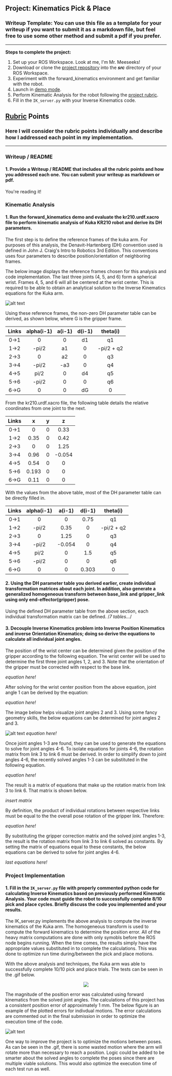 ## Project: Kinematics Pick & Place
### Writeup Template: You can use this file as a template for your writeup if you want to submit it as a markdown file, but feel free to use some other method and submit a pdf if you prefer.

---


**Steps to complete the project:**  


1. Set up your ROS Workspace. Look at me, I'm Mr. Meeseeks!
2. Download or clone the [project repository](https://github.com/udacity/RoboND-Kinematics-Project) into the ***src*** directory of your ROS Workspace.  
3. Experiment with the forward_kinematics environment and get familiar with the robot.
4. Launch in [demo mode](https://classroom.udacity.com/nanodegrees/nd209/parts/7b2fd2d7-e181-401e-977a-6158c77bf816/modules/8855de3f-2897-46c3-a805-628b5ecf045b/lessons/91d017b1-4493-4522-ad52-04a74a01094c/concepts/ae64bb91-e8c4-44c9-adbe-798e8f688193).
5. Perform Kinematic Analysis for the robot following the [project rubric](https://review.udacity.com/#!/rubrics/972/view).
6. Fill in the `IK_server.py` with your Inverse Kinematics code. 


[//]: # (Image References)

[image1]: ./misc_img_vids_gifs/misc3.png
[image2]: ./misc_img_vids_gifs/forward_kinematics_reference_frames.png
[image3]: ./misc_img_vids_gifs/pose_middle_left_to_bin.png
[image4]: ./misc_img_vids_gifs/pose_middle_left.png
[image5]: ./misc_img_vids_gifs/pose_error_upper_right_to_bin.png
[image6]: ./misc_img_vids_gifs/pose_error_upper_right.png
[image7]: ./misc_img_vids_gifs/kuka_project.gif

## [Rubric](https://review.udacity.com/#!/rubrics/972/view) Points
### Here I will consider the rubric points individually and describe how I addressed each point in my implementation.  

---
### Writeup / README

#### 1. Provide a Writeup / README that includes all the rubric points and how you addressed each one.  You can submit your writeup as markdown or pdf.  

You're reading it!

### Kinematic Analysis
#### 1. Run the forward_kinematics demo and evaluate the kr210.urdf.xacro file to perform kinematic analysis of Kuka KR210 robot and derive its DH parameters.

The first step is to define the reference frames of the kuka arm. For purposes of this analysis, the Denavit-Hartenberg (DH) convention used is defined in John J. Craig's Intro to Robotics 3rd Edition. This conventions uses four parameters to describe position/orientation of neighboring frames.

The below image displays the reference frames chosen for this analysis and code implementation. The last three joints (4, 5, and 6) form a spherical wrist. Frames 4, 5, and 6 will all be centered at the wrist center. This is required to be able to obtain an analytical solution to the Inverse Kinematics equations for the Kuka arm.

![alt text][image2]

Using these reference frames, the non-zero DH parameter table can be derived, as shown below, where G is the gripper frame.

Links | alpha(i-1) | a(i-1) | d(i-1) | theta(i)
:-----: |  :-----: | :-----: | :-----: | :-----:
0->1    |    0     |    0    |    d1   | q1
1->2    |  -pi/2   |   a1    |    0    | -pi/2 + q2
2->3    |    0     |   a2    |    0    | q3
3->4    |  -pi/2   |   -a3   |    0    | q4
4->5    |   pi/2   |    0    |    d4   | q5
5->6    |  -pi/2   |    0    |    0    | q6
6->G    |    0     |    0    |    dG   | 0


From the kr210.urdf.xacro file, the following table details the relative coordinates from one joint to the next.

Links   | x       | y       | z 
:-----: | :-----: | :-----: | :-----:
0->1    |    0    |    0    | 0.33 
1->2    |  0.35   |    0    | 0.42
2->3    |    0    |    0    | 1.25
3->4    |  0.96   |    0    | -0.054 
4->5    |  0.54   |    0    | 0 
5->6    |  0.193  |    0    | 0 
6->G    |  0.11   |    0    | 0 


With the values from the above table, most of the DH parameter table can be directly filled in.

Links   |alpha(i-1)|  a(i-1) |  d(i-1) | theta(i)
:-----: |  :-----: | :-----: | :-----: | :-----:
0->1    |    0     |    0    |   0.75  | q1
1->2    |  -pi/2   |   0.35  |    0    | -pi/2 + q2
2->3    |    0     |   1.25  |    0    | q3
3->4    |  -pi/2   |  -0.054 |    0    | q4
4->5    |   pi/2   |    0    |    1.5  | q5
5->6    |  -pi/2   |    0    |    0    | q6
6->G    |    0     |    0    |   0.303 | 0

#### 2. Using the DH parameter table you derived earlier, create individual transformation matrices about each joint. In addition, also generate a generalized homogeneous transform between base_link and gripper_link using only end-effector(gripper) pose.

Using the defined DH parameter table from the above section, each individual transformation matrix can be defined. 
/*7 tables...*/


#### 3. Decouple Inverse Kinematics problem into Inverse Position Kinematics and inverse Orientation Kinematics; doing so derive the equations to calculate all individual joint angles.

The position of the wrist center can be determined given the position of the gripper according to the following equation. The wrist center will be used to determine the first three joint angles 1, 2, and 3. Note that the orientation of the gripper must be corrected with respect to the base link.

*equation here!*

After solving for the wrist center position from the above equation, joint angle 1 can be derived by the equation:

*equation here!*

The image below helps visualize joint angles 2 and 3. Using some fancy geometry skills, the below equations can be determined for joint angles 2 and 3.

![alt text][image1]
*equation here!*

Once joint angles 1-3 are found, they can be used to generate the equations to solve for joint angles 4-6. To isolate equations for joints 4-6, the rotation matrix from link 3 to link 6 must be derived. In order to simplify down to joint angles 4-6, the recently solved angles 1-3 can be substituted in the following equation.

*equation here!* 

The result is a matrix of equations that make up the rotation matrix from link 3 to link 6. That matrix is shown below.

*insert matrix*

By definition, the product of individual rotations between respective links must be equal to the the overall pose rotation of the gripper link. Therefore:

*equation here!*

By substituting the gripper correction matrix and  the solved joint angles 1-3, the result is the rotation matrix from link 3 to link 6 solved as constants. By setting the matrix of equations equal to these constants, the below equations can be derived to solve for joint angles 4-6.

*last equations here!* 

### Project Implementation

#### 1. Fill in the `IK_server.py` file with properly commented python code for calculating Inverse Kinematics based on previously performed Kinematic Analysis. Your code must guide the robot to successfully complete 8/10 pick and place cycles. Briefly discuss the code you implemented and your results. 

The IK_server.py implements the above analysis to compute the inverse kinematics of the Kuka arm. The homogeneous transform is used to compute the forward kinematics to determine the position error. All of the heavy matrix computations are done with only symobls before the ROS node begins running. When the time comes, the results simply have the appropriate values substituted in to complete the calculations. This was done to optimize run time during/between the pick and place motions.

With the above analysis and techniques, the Kuka arm was able to successfully complete 10/10 pick and place trials. The tests can be seen in the .gif below.

<p align="center">
  <img src="./misc_img_vids_gifs/kuka_project.gif">
</p>


The magnitude of the position error was calculated using forward kinematics from the solved joint angles. The calculations of this project has a consistent position error of approximately 1 mm. The below figure is an example of the plotted errors for indivdual motions. The error calculations are commented out in the final submission in order to optimize the execution time of the code.

![alt text][image3]

One way to improve the project is to optimize the motions between poses. As can be seen in the .gif, there is some wasted motion where the arm will rotate more than necessary to reach a position. Logic could be added to be smarter about the solved angles to complete the poses since there are multiple viable solutions. This would also optimize the execution time of each test run as well.
